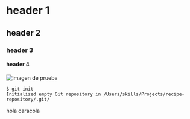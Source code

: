 # header 1
## header 2
### header 3
#### header 4

![imagen de prueba](https://octodex.github.com/images/yaktocat.png)

```
$ git init
Initialized empty Git repository in /Users/skills/Projects/recipe-repository/.git/
```

hola caracola
